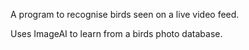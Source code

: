 A program to recognise birds seen on a live video feed. 

Uses ImageAI to learn from a birds photo database. 

